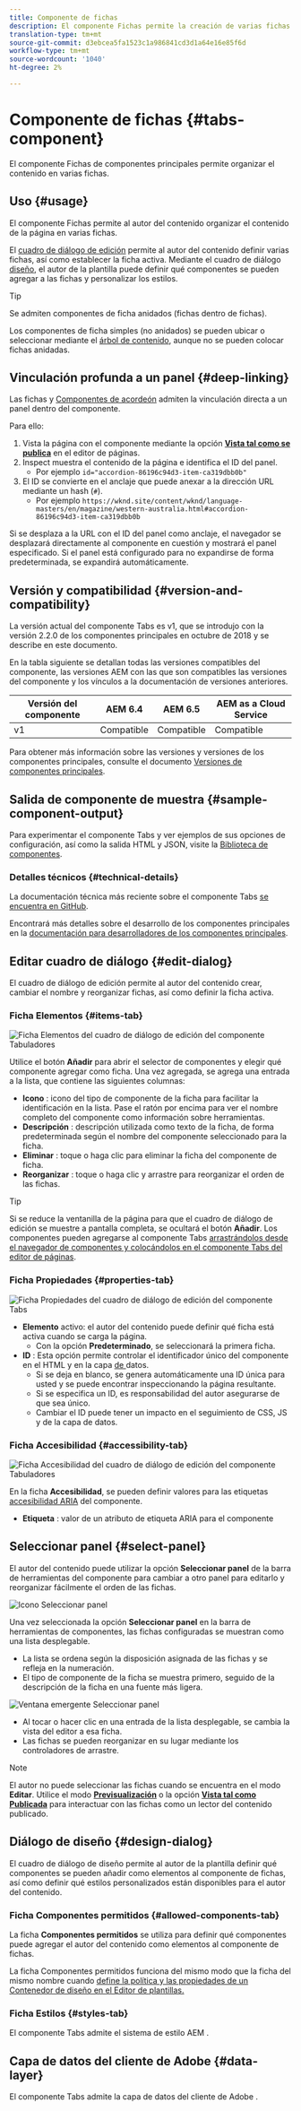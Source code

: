 ```yaml
---
title: Componente de fichas
description: El componente Fichas permite la creación de varias fichas para organizar el contenido de una página.
translation-type: tm+mt
source-git-commit: d3ebcea5fa1523c1a986841cd3d1a64e16e85f6d
workflow-type: tm+mt
source-wordcount: '1040'
ht-degree: 2%

---
```



# Componente de fichas {#tabs-component}

El componente Fichas de componentes principales permite organizar el contenido en varias fichas.

## Uso {#usage}

El componente Fichas permite al autor del contenido organizar el contenido de la página en varias fichas.

El [cuadro de diálogo de edición](#edit-dialog) permite al autor del contenido definir varias fichas, así como establecer la ficha activa. Mediante el cuadro de diálogo [diseño](#design-dialog), el autor de la plantilla puede definir qué componentes se pueden agregar a las fichas y personalizar los estilos.

>[!TIP]
>
>Se admiten componentes de ficha anidados (fichas dentro de fichas).
>
>Los componentes de ficha simples (no anidados) se pueden ubicar o seleccionar mediante el [árbol de contenido](https://docs.adobe.com/content/help/en/experience-manager-cloud-service/sites/authoring/fundamentals/environment-tools.html#content-tree), aunque no se pueden colocar fichas anidadas.

## Vinculación profunda a un panel {#deep-linking}

Las fichas y [Componentes de acordeón](accordion.md) admiten la vinculación directa a un panel dentro del componente.

Para ello:

1. Vista la página con el componente mediante la opción **[Vista tal como se publica](https://docs.adobe.com/content/help/en/experience-manager-cloud-service/sites/authoring/fundamentals/editing-content.html#view-as-published)** en el editor de páginas.
1. Inspect muestra el contenido de la página e identifica el ID del panel.
   * Por ejemplo `id="accordion-86196c94d3-item-ca319dbb0b"`
1. El ID se convierte en el anclaje que puede anexar a la dirección URL mediante un hash (`#`).
   * Por ejemplo `https://wknd.site/content/wknd/language-masters/en/magazine/western-australia.html#accordion-86196c94d3-item-ca319dbb0b`

Si se desplaza a la URL con el ID del panel como anclaje, el navegador se desplazará directamente al componente en cuestión y mostrará el panel especificado. Si el panel está configurado para no expandirse de forma predeterminada, se expandirá automáticamente.

## Versión y compatibilidad {#version-and-compatibility}

La versión actual del componente Tabs es v1, que se introdujo con la versión 2.2.0 de los componentes principales en octubre de 2018 y se describe en este documento.

En la tabla siguiente se detallan todas las versiones compatibles del componente, las versiones AEM con las que son compatibles las versiones del componente y los vínculos a la documentación de versiones anteriores.

| Versión del componente | AEM 6.4   | AEM 6.5 | AEM as a Cloud Service |
|--- |--- |--- |---|
| v1 | Compatible | Compatible | Compatible |

Para obtener más información sobre las versiones y versiones de los componentes principales, consulte el documento [Versiones de componentes principales](/help/versions.md).

## Salida de componente de muestra {#sample-component-output}

Para experimentar el componente Tabs y ver ejemplos de sus opciones de configuración, así como la salida HTML y JSON, visite la [Biblioteca de componentes](https://adobe.com/go/aem_cmp_library_tabs).

### Detalles técnicos {#technical-details}

La documentación técnica más reciente sobre el componente Tabs [se encuentra en GitHub](https://adobe.com/go/aem_cmp_tech_tabs_v1).

Encontrará más detalles sobre el desarrollo de los componentes principales en la [documentación para desarrolladores de los componentes principales](/help/developing/overview.md).

## Editar cuadro de diálogo {#edit-dialog}

El cuadro de diálogo de edición permite al autor del contenido crear, cambiar el nombre y reorganizar fichas, así como definir la ficha activa.

### Ficha Elementos {#items-tab}

![Ficha Elementos del cuadro de diálogo de edición del componente Tabuladores](/help/assets/tabs-edit-items.png)

Utilice el botón **Añadir** para abrir el selector de componentes y elegir qué componente agregar como ficha. Una vez agregada, se agrega una entrada a la lista, que contiene las siguientes columnas:

* **Icono** : icono del tipo de componente de la ficha para facilitar la identificación en la lista. Pase el ratón por encima para ver el nombre completo del componente como información sobre herramientas.
* **Descripción** : descripción utilizada como texto de la ficha, de forma predeterminada según el nombre del componente seleccionado para la ficha.
* **Eliminar** : toque o haga clic para eliminar la ficha del componente de ficha.
* **Reorganizar** : toque o haga clic y arrastre para reorganizar el orden de las fichas.

>[!TIP]
>
>Si se reduce la ventanilla de la página para que el cuadro de diálogo de edición se muestre a pantalla completa, se ocultará el botón **Añadir**. Los componentes pueden agregarse al componente Tabs [arrastrándolos desde el navegador de componentes y colocándolos en el componente Tabs del editor de páginas](https://docs.adobe.com/content/help/en/experience-manager-cloud-service/sites/authoring/fundamentals/editing-content.html#inserting-a-component).

### Ficha Propiedades {#properties-tab}

![Ficha Propiedades del cuadro de diálogo de edición del componente Tabs](/help/assets/tabs-edit-properties.png)

* **Elemento**  activo: el autor del contenido puede definir qué ficha está activa cuando se carga la página.
   * Con la opción **Predeterminado**, se seleccionará la primera ficha.
* **ID** : Esta opción permite controlar el identificador único del componente en el HTML y en la capa [ de ](/help/developing/data-layer/overview.md)datos.
   * Si se deja en blanco, se genera automáticamente una ID única para usted y se puede encontrar inspeccionando la página resultante.
   * Si se especifica un ID, es responsabilidad del autor asegurarse de que sea único.
   * Cambiar el ID puede tener un impacto en el seguimiento de CSS, JS y de la capa de datos.

### Ficha Accesibilidad {#accessibility-tab}

![Ficha Accesibilidad del cuadro de diálogo de edición del componente Tabuladores](/help/assets/tabs-edit-accessibility.png)

En la ficha **Accesibilidad**, se pueden definir valores para las etiquetas [accesibilidad ARIA](https://www.w3.org/WAI/standards-guidelines/aria/) del componente.

* **Etiqueta** : valor de un atributo de etiqueta ARIA para el componente

## Seleccionar panel {#select-panel}

El autor del contenido puede utilizar la opción **Seleccionar panel** de la barra de herramientas del componente para cambiar a otro panel para editarlo y reorganizar fácilmente el orden de las fichas.

![Icono Seleccionar panel](/help/assets/select-panel-icon.png)

Una vez seleccionada la opción **Seleccionar panel** en la barra de herramientas de componentes, las fichas configuradas se muestran como una lista desplegable.

* La lista se ordena según la disposición asignada de las fichas y se refleja en la numeración.
* El tipo de componente de la ficha se muestra primero, seguido de la descripción de la ficha en una fuente más ligera.

![Ventana emergente Seleccionar panel](/help/assets/select-panel-popover.png)

* Al tocar o hacer clic en una entrada de la lista desplegable, se cambia la vista del editor a esa ficha.
* Las fichas se pueden reorganizar en su lugar mediante los controladores de arrastre.

>[!NOTE]
>
>El autor no puede seleccionar las fichas cuando se encuentra en el modo **Editar**. Utilice el modo **[Previsualización](https://docs.adobe.com/content/help/en/experience-manager-cloud-service/sites/authoring/fundamentals/editing-content.html#preview-mode)** o la opción **[Vista tal como Publicada](https://docs.adobe.com/content/help/en/experience-manager-cloud-service/sites/authoring/fundamentals/editing-content.html#view-as-published)** para interactuar con las fichas como un lector del contenido publicado.

## Diálogo de diseño {#design-dialog}

El cuadro de diálogo de diseño permite al autor de la plantilla definir qué componentes se pueden añadir como elementos al componente de fichas, así como definir qué estilos personalizados están disponibles para el autor del contenido.

### Ficha Componentes permitidos {#allowed-components-tab}

La ficha **Componentes permitidos** se utiliza para definir qué componentes puede agregar el autor del contenido como elementos al componente de fichas.

La ficha Componentes permitidos funciona del mismo modo que la ficha del mismo nombre cuando [define la política y las propiedades de un Contenedor de diseño en el Editor de plantillas.](https://docs.adobe.com/content/help/en/experience-manager-cloud-service/sites/authoring/features/templates.html)

### Ficha Estilos {#styles-tab}

El componente Tabs admite el sistema de estilo AEM [](/help/get-started/authoring.md#component-styling).

## Capa de datos del cliente de Adobe {#data-layer}

El componente Tabs admite la capa de datos del cliente de Adobe [](/help/developing/data-layer/overview.md).
